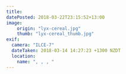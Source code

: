 ```yaml
---
title: 
datePosted: 2018-03-22T23:15:52+13:00
image: 
    origin: "lyx-cereal.jpg"
    thumb: "lyx-cereal_thumb.jpg"
exif:
  camera: "ILCE-7"
  dateTaken: 2018-03-14 14:27:23 +1300 NZDT
  location:
    name: ", , , "
---
```



	